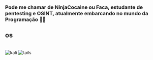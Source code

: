 ### Pode me chamar de NinjaCocaine ou Faca, estudante de pentesting e OSINT, atualmente embarcando no mundo da Programação 🐱‍👤

## os

<div style="display: inline_block"><br/>
<img align="center" alt="kali" src="https://img.shields.io/badge/Kali_Linux-557C94?style=for-the-badge&logo=kali-linux&logoColor=white" />

<img align="center" alt="tails" src="https://img.shields.io/badge/Tails%20-56347C?&style=for-the-badge&logo=tails&logoColor=white" />







</div>
